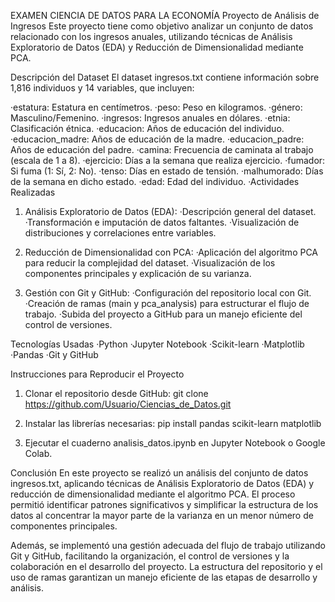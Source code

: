 EXAMEN CIENCIA DE DATOS PARA LA ECONOMÍA
Proyecto de Análisis de Ingresos
Este proyecto tiene como objetivo analizar un conjunto de datos relacionado con los ingresos anuales, utilizando técnicas de Análisis Exploratorio de Datos (EDA) y Reducción de Dimensionalidad mediante PCA.

Descripción del Dataset
El dataset ingresos.txt contiene información sobre 1,816 individuos y 14 variables, que incluyen:

·estatura: Estatura en centímetros.
·peso: Peso en kilogramos.
·género: Masculino/Femenino.
·ingresos: Ingresos anuales en dólares.
·etnia: Clasificación étnica.
·educacion: Años de educación del individuo.
·educacion_madre: Años de educación de la madre.
·educacion_padre: Años de educación del padre.
·camina: Frecuencia de caminata al trabajo (escala de 1 a 8).
·ejercicio: Días a la semana que realiza ejercicio.
·fumador: Si fuma (1: Sí, 2: No).
·tenso: Días en estado de tensión.
·malhumorado: Días de la semana en dicho estado.
·edad: Edad del individuo.
·Actividades Realizadas

1. Análisis Exploratorio de Datos (EDA):
·Descripción general del dataset.
·Transformación e imputación de datos faltantes.
·Visualización de distribuciones y correlaciones entre variables.

2. Reducción de Dimensionalidad con PCA:
·Aplicación del algoritmo PCA para reducir la complejidad del dataset.
·Visualización de los componentes principales y explicación de su varianza.

3. Gestión con Git y GitHub:
·Configuración del repositorio local con Git.
·Creación de ramas (main y pca_analysis) para estructurar el flujo de trabajo.
·Subida del proyecto a GitHub para un manejo eficiente del control de versiones.

Tecnologías Usadas
·Python
·Jupyter Notebook
·Scikit-learn
·Matplotlib
·Pandas
·Git y GitHub

Instrucciones para Reproducir el Proyecto
1. Clonar el repositorio desde GitHub:
git clone https://github.com/Usuario/Ciencias_de_Datos.git

2. Instalar las librerías necesarias:
pip install pandas scikit-learn matplotlib

3. Ejecutar el cuaderno analisis_datos.ipynb en Jupyter Notebook o Google Colab.

Conclusión
En este proyecto se realizó un análisis del conjunto de datos ingresos.txt, aplicando técnicas de Análisis Exploratorio de Datos (EDA) y reducción de dimensionalidad mediante el algoritmo PCA. El proceso permitió identificar patrones significativos y simplificar la estructura de los datos al concentrar la mayor parte de la varianza en un menor número de componentes principales.

Además, se implementó una gestión adecuada del flujo de trabajo utilizando Git y GitHub, facilitando la organización, el control de versiones y la colaboración en el desarrollo del proyecto. La estructura del repositorio y el uso de ramas garantizan un manejo eficiente de las etapas de desarrollo y análisis.

